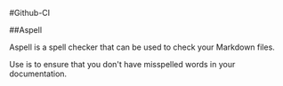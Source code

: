 #Github-CI

##Aspell

Aspell is a spell checker that can be used to check your Markdown files.

Use is to ensure that you don't have misspelled words in your documentation.